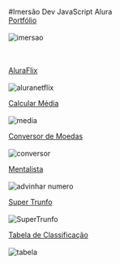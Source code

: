 #Imersão Dev JavaScript Alura<br>
<a href="https://sashirl.github.io/Imersao-Dev-JavaScript/Portfólio/index.html">Portfólio </a><br><br>
![imersao](https://user-images.githubusercontent.com/49219844/191163600-c8dd5069-ff00-4608-baab-1ebb74b7a5af.png)

<br><br>
<a href="https://sashirl.github.io/Imersao-Dev-JavaScript/AluraFlix/index.html">AluraFlix</a><br><br>
![aluranetflix](https://user-images.githubusercontent.com/49219844/191163622-9ab43435-8ce6-4d1f-81b5-f7fe9d178ee8.png)

<a href="https://sashirl.github.io/Imersao-Dev-JavaScript/Calcular%20Média/index.html">Calcular Média</a><br><br>
![media](https://user-images.githubusercontent.com/49219844/191163636-fbdae67e-61fd-4ae5-803c-8eab593b69b7.png)

<a href="https://sashirl.github.io/Imersao-Dev-JavaScript/Conversor%20de%20Moedas/index.html">Conversor de Moedas</a><br><br>
![conversor](https://user-images.githubusercontent.com/49219844/191163647-b8cae928-879e-4271-b3a0-3d1a1b138add.png)

<a href="https://sashirl.github.io/Imersao-Dev-JavaScript/Mentalista/index.html">Mentalista</a><br><br>
![advinhar numero](https://user-images.githubusercontent.com/49219844/191163661-aaf5722d-af67-4211-83df-22d1452b6051.png)

<a href="https://sashirl.github.io/Imersao-Dev-JavaScript/Super%20Trunfo/index.html">Super Trunfo</a><br><br>
![SuperTrunfo](https://user-images.githubusercontent.com/49219844/191163668-9805decb-1569-4c77-84b1-be5aa601a401.png)

<a href="https://sashirl.github.io/Imersao-Dev-JavaScript/Tabela%20de%20Classificação/index.html">Tabela de Classificação</a><br><br>
![tabela](https://user-images.githubusercontent.com/49219844/191163682-1ba5391b-46ab-4e00-bf3f-6bc4dcee35f7.png)
